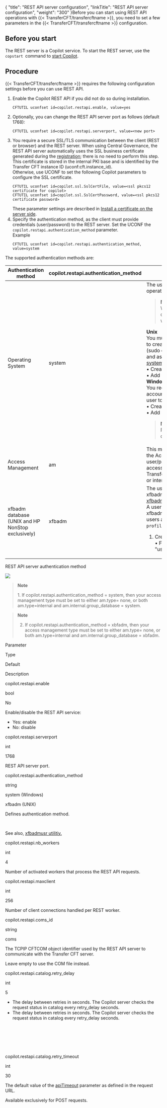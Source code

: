 {
    "title": "REST API server configuration",
    "linkTitle": "REST API server configuration",
    "weight": "300"
}Before you can start using REST API operations with {{< TransferCFT/transfercftname  >}}, you need to set a few parameters in the {{< TransferCFT/transfercftname  >}} configuration.

## Before you start

The REST server is a Copilot service. To start the REST server, use the `copstart `command to [start Copilot](../../../../admin_intro/manage_copilot).

## Procedure

{{< TransferCFT/transfercftname  >}} requires the following configuration settings before you can use REST API.

1.  Enable the Copilot REST API if you did not do so during installation.  
    ```
    CFTUTIL uconfset id=copilot.restapi.enable, value=yes
    ```
2.  Optionally, you can change the REST API server port as follows (default 1768):  
    ```
    CFTUTIL uconfset id=copilot.restapi.serverport, value=<new port>
    ```
3.  You require a secure SSL/TLS communication between the client (REST or browser) and the REST server. When using Central Governance, the REST API server automatically uses the SSL business certificate generated during the [registration](../../../../governance_services_intro/cg_register_overview); there is no need to perform this step. This certificate is stored in the internal PKI base and is identified by the Transfer CFT instance ID (uconf:cft.instance\_id).  
    Otherwise, use UCONF to set the following Copilot parameters to configure the  SSL certificate.  
    ```
    CFTUTIL uconfset id=copilot.ssl.SslCertFile, value=<ssl pkcs12 certificate for copilot>
    CFTUTIL uconfset id=copilot.ssl.SslCertPassword, value=<ssl pkcs12 certificate password>
    ```  
    These parameter settings are described in [Install a certificate on the server side](../../../../admin_intro/manage_copilot#Install).  
4.  Specify the authentication method, as  the client must provide credentials (user/password) to the REST server. Set the UCONF the `copilot.restapi.authentication_method` parameter.  
    Example  
    ```
    CFTUTIL uconfset id=copilot.restapi.authentication_method, value=system
    ```

The supported authentication methods are:


| Authentication method  | copilot.restapi.authentication_method  | Details  |
| --- | --- | --- |
| Operating System  | system  |  The user/password is  checked against the operating system. <blockquote> **Note**<br/>We strongly recommend that you set copilot.misc.createprocessasuser=yes when using the system option. </blockquote> **Unix**<br/>You must use <code>cftsu </code>to create users as a superuser is required (sudo or root privilege) to create a group and assign a user to a group. Refer to  <a href="" >Using system users - UNIX</a> for details.<br/> • Create a group "group1":<br/> • Add user "user1" to group "group1":<br/>**Windows**<br/>You require a superuser (administrative user account) to create a group and assign a user to a group.<br/> • Create a group "group1":<br/> • Add user "user1" to group "group1":</li> <blockquote> **Note**<br/>For a user belonging to a domain, use: domain\user1 instead of user1 </blockquote>  |
| Access Management  | am  |  This methods uses an indirection towards the Access Management system. The user/password is checked by the configured access management system: {{< TransferCFT/flowmanager  >}}, PassPort AM, or internal AM.  |
|  xfbadm database  <br/>(UNIX and HP NonStop exclusively)  | xfbadm  |  The user/password is checked using the xfbadm base (see the <a href="../../../../cft_intro_install/unix_install_start_here/run_first_time_ux/use_cft_utilities">xfbadmusr and xfbadmgrp utilities</a>).<br/>A user that can execute xfbadmusr/xfbadmgrp utilities can create users and groups after executing the <code>profile </code>from the runtime directory. <ol> <li>Create a group "group1" with gid=200:<br/> • From the user prompt, to add a user "user1" to group "group1"enter:</li> </ol>  |


<span id="REST"></span>REST API server authentication method

<img src="/Images/TransferCFT/authentication_copilot_server.png" class="maxWidth" />

> **Note**
>
> 1\. If copilot.restapi.authentication\_method = system, then your access management type must be set to either am.type= none, or both am.type=internal and am.internal.group\_database = system.

> **Note**
>
> 2.  If copilot.restapi.authentication\_method = xbfadm, then your access management type must be set to either am.type= none, or both am.type=internal and am.internal.group\_database = xbfadm.

Parameter

Type

Default

Description

copilot.restapi.enable

bool

No

Enable/disable the REST API service:

-   Yes: enable
-   No: disable

copilot.restapi.serverport

int

1768

REST API server port.

copilot.restapi.authentication\_method

string

system (Windows)

xfbadm (UNIX)

Defines authentication method.

 

See also, [xfbadmusr utilitiy.](../../../../cft_intro_install/unix_install_start_here/run_first_time_ux/use_cft_utilities#xfbadmusr1)

copilot.restapi.nb\_workers

int

4

Number of activated workers that process the REST API requests.

copilot.restapi.maxclient

int

256

Number of client connections handled per REST worker.

copilot.restapi.coms\_id

string

coms

The TCPIP CFTCOM object identifier used by the REST API server to communicate with the Transfer CFT server.

Leave empty to use
the COM file instead.

copilot.restapi.catalog.retry\_delay

int

5

-   The delay between retries
    in seconds. The Copilot server checks the request status  in catalog every retry\_delay seconds.
-   The delay between retries
    in seconds. The Copilot server checks the request status  in catalog every retry\_delay seconds.

 

 

 

copilot.restapi.catalog.retry\_timeout

int

30

The default value of the [apiTimeout](../api_commands#Manage) parameter as defined in the request URL.

Available exclusively for POST requests.
